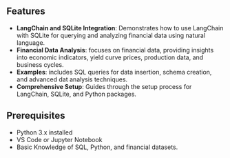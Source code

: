 ## Features

- <b>LangChain and SQLite Integration</b>: Demonstrates how to use LangChain with SQLite for querying and analyzing financial data using natural language.
- <b>Financial Data Analysis</b>: focuses on financial data, providing insights into economic indicators, yield curve prices, production data, and business cycles.
- <b>Examples</b>: includes SQL queries for data insertion, schema creation, and advanced dat analysis techniques.
- <b>Comprehensive Setup</b>: Guides through the setup process for LangChain, SQLite, and Python packages.

## Prerequisites

- Python 3.x installed
- VS Code or Jupyter Notebook
- Basic Knowledge of SQL, Python, and financial datasets.
